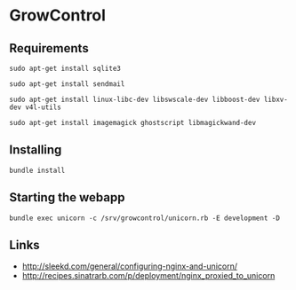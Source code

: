 # GrowControl

## Requirements

```
sudo apt-get install sqlite3

sudo apt-get install sendmail

sudo apt-get install linux-libc-dev libswscale-dev libboost-dev libxv-dev v4l-utils

sudo apt-get install imagemagick ghostscript libmagickwand-dev

```

## Installing

```bundle install```

## Starting the webapp

```bundle exec unicorn -c /srv/growcontrol/unicorn.rb -E development -D```

## Links

* http://sleekd.com/general/configuring-nginx-and-unicorn/
* http://recipes.sinatrarb.com/p/deployment/nginx_proxied_to_unicorn

